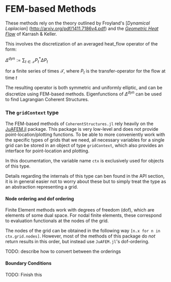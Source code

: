 # FEM-based Methods

These methods rely on the theory outlined by Froyland's [*Dynamical Laplacian*]
(http://arxiv.org/pdf/1411.7186v4.pdf)
and the [*Geometric Heat Flow*](https://www.researchgate.net/publication/306291640_A_geometric_heat-flow_theory_of_Lagrangian_coherent_structures) of Karrash & Keller.

This involves the discretization of an averaged heat_flow operator of the form:

$\Delta^{dyn} := \sum_{t \in \mathcal T} P^*_t \Delta P_t$

for a finite series of times $\mathcal T$, where $P_t$ is the transfer-operator for the flow at time $t$

The resulting operator is both symmetric and uniformly elliptic, and can be discretize using FEM-based methods. Eigenfunctions of $\Delta^{dyn}$ can be used to find Lagrangian Coherent Structures.

### The `gridContext` type

The FEM-based methods of `CoherentStructures.jl` rely heavily on the [JuAFEM.jl](https://github.com/KristofferC/JuAFEM.jl) package.
This package is very low-level and does not provide point-location/plotting functions.
To be able to more conveniently work with the specific types of grids that we need, all necessary variables for a single grid can be stored in an object of type `gridContext`, which also provides an interface for point-location and plotting.

In this documentation, the variable name `ctx` is exclusively used for objects of this type.

Details regarding the internals of this type can ben found in the API section, it is in general easier not to worry about these but to simply treat the type as an abstraction representing a grid.

#### Node ordering and dof ordering

Finite Element methods work with degrees of freedom (dof), which are elements of some dual space.
For nodal finite elements, these correspond to evaluation functionals at the nodes of the grid.

The nodes of the grid can be obtained in the following way `[n.x for n in ctx.grid.nodes]`.
However, most of the methods of this package do _not_ return results in this order, but instead
use `JuAFEM.jl`'s dof-ordering.

TODO: describe how to convert between the orderings


#### Boundary Conditions


TODO: Finish this

